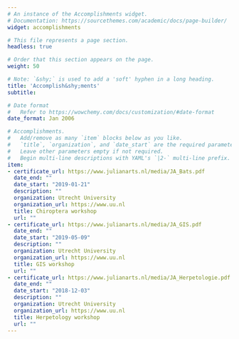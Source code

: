 ```yaml
---
# An instance of the Accomplishments widget.
# Documentation: https://sourcethemes.com/academic/docs/page-builder/
widget: accomplishments

# This file represents a page section.
headless: true

# Order that this section appears on the page.
weight: 50

# Note: `&shy;` is used to add a 'soft' hyphen in a long heading.
title: 'Accomplish&shy;ments'
subtitle:

# Date format
#   Refer to https://wowchemy.com/docs/customization/#date-format
date_format: Jan 2006

# Accomplishments.
#   Add/remove as many `item` blocks below as you like.
#   `title`, `organization`, and `date_start` are the required parameters.
#   Leave other parameters empty if not required.
#   Begin multi-line descriptions with YAML's `|2-` multi-line prefix.
item:
- certificate_url: https://www.julianarts.nl/media/JA_Bats.pdf
  date_end: ""
  date_start: "2019-01-21"
  description: ""
  organization: Utrecht University
  organization_url: https://www.uu.nl
  title: Chiroptera workshop
  url: ""
- certificate_url: https://www.julianarts.nl/media/JA_GIS.pdf
  date_end: ""
  date_start: "2019-05-09"
  description: ""
  organization: Utrecht University
  organization_url: https://www.uu.nl
  title: GIS workshop
  url: ""
- certificate_url: https://www.julianarts.nl/media/JA_Herpetologie.pdf
  date_end: ""
  date_start: "2018-12-03"
  description: ""
  organization: Utrecht University
  organization_url: https://www.uu.nl
  title: Herpetology workshop
  url: ""
---
```

